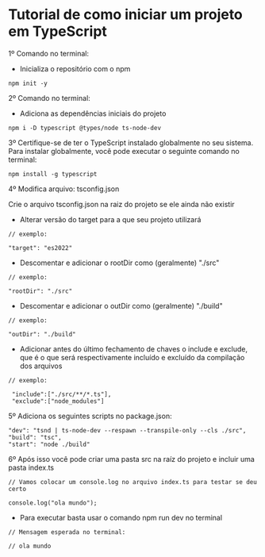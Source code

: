 # Tutorial de como iniciar um projeto em TypeScript

1º Comando no terminal:
- Inicializa o repositório com o npm

``
npm init -y
``

2º Comando no terminal:
- Adiciona as dependências iniciais do projeto

``npm i -D typescript @types/node ts-node-dev``

3º Certifique-se de ter o TypeScript instalado globalmente no seu sistema. Para instalar globalmente, você pode executar o seguinte comando no terminal:

``
npm install -g typescript
``

4º Modifica arquivo: tsconfig.json

Crie o arquivo tsconfig.json na raiz do projeto se ele ainda não existir

- Alterar versão do target para a que seu projeto utilizará
````
// exemplo:

"target": "es2022"
````
- Descomentar e adicionar o rootDir como (geralmente) "./src"
````
// exemplo:

"rootDir": "./src"
````
- Descomentar e adicionar o outDir como (geralmente) "./build"
````
// exemplo:

"outDir": "./build"
````
- Adicionar antes do último fechamento de chaves o include e exclude, que é o que será respectivamente incluído e excluído da compilação dos arquivos
 ````
 // exemplo:
 
  "include":["./src/**/*.ts"],
  "exclude":["node_modules"]
 ````

5º Adiciona os seguintes scripts no package.json:

````
"dev": "tsnd | ts-node-dev --respawn --transpile-only --cls ./src",
"build": "tsc",
"start": "node ./build"
````

6º Após isso você pode criar uma pasta src na raíz do projeto e incluir uma pasta index.ts

````
// Vamos colocar um console.log no arquivo index.ts para testar se deu certo

console.log("ola mundo");
````

- Para executar basta usar o comando npm run dev no terminal

````
// Mensagem esperada no terminal:

// ola mundo
````
